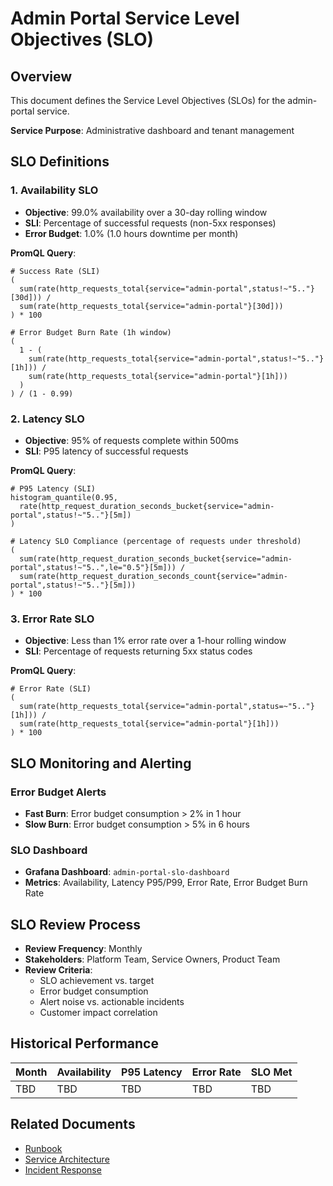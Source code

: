 # Admin Portal Service Level Objectives (SLO)

## Overview
This document defines the Service Level Objectives (SLOs) for the admin-portal service.

**Service Purpose**: Administrative dashboard and tenant management

## SLO Definitions

### 1. Availability SLO
- **Objective**: 99.0% availability over a 30-day rolling window
- **SLI**: Percentage of successful requests (non-5xx responses)
- **Error Budget**: 1.0% (1.0 hours downtime per month)

**PromQL Query**:
```promql
# Success Rate (SLI)
(
  sum(rate(http_requests_total{service="admin-portal",status!~"5.."}[30d])) /
  sum(rate(http_requests_total{service="admin-portal"}[30d]))
) * 100

# Error Budget Burn Rate (1h window)
(
  1 - (
    sum(rate(http_requests_total{service="admin-portal",status!~"5.."}[1h])) /
    sum(rate(http_requests_total{service="admin-portal"}[1h]))
  )
) / (1 - 0.99)
```

### 2. Latency SLO
- **Objective**: 95% of requests complete within 500ms
- **SLI**: P95 latency of successful requests

**PromQL Query**:
```promql
# P95 Latency (SLI)
histogram_quantile(0.95, 
  rate(http_request_duration_seconds_bucket{service="admin-portal",status!~"5.."}[5m])
)

# Latency SLO Compliance (percentage of requests under threshold)
(
  sum(rate(http_request_duration_seconds_bucket{service="admin-portal",status!~"5..",le="0.5"}[5m])) /
  sum(rate(http_request_duration_seconds_count{service="admin-portal",status!~"5.."}[5m]))
) * 100
```

### 3. Error Rate SLO
- **Objective**: Less than 1% error rate over a 1-hour rolling window
- **SLI**: Percentage of requests returning 5xx status codes

**PromQL Query**:
```promql
# Error Rate (SLI)
(
  sum(rate(http_requests_total{service="admin-portal",status=~"5.."}[1h])) /
  sum(rate(http_requests_total{service="admin-portal"}[1h]))
) * 100
```

## SLO Monitoring and Alerting

### Error Budget Alerts
- **Fast Burn**: Error budget consumption > 2% in 1 hour
- **Slow Burn**: Error budget consumption > 5% in 6 hours

### SLO Dashboard
- **Grafana Dashboard**: `admin-portal-slo-dashboard`
- **Metrics**: Availability, Latency P95/P99, Error Rate, Error Budget Burn Rate

## SLO Review Process
- **Review Frequency**: Monthly
- **Stakeholders**: Platform Team, Service Owners, Product Team
- **Review Criteria**: 
  - SLO achievement vs. target
  - Error budget consumption
  - Alert noise vs. actionable incidents
  - Customer impact correlation

## Historical Performance
<!-- Update monthly with actual performance data -->
| Month | Availability | P95 Latency | Error Rate | SLO Met |
|-------|-------------|-------------|------------|---------|
| TBD   | TBD         | TBD         | TBD        | TBD     |

## Related Documents
- [Runbook](./admin-portal-runbook.md)
- [Service Architecture](../README.md)
- [Incident Response](https://docs.company.com/incident-response)
